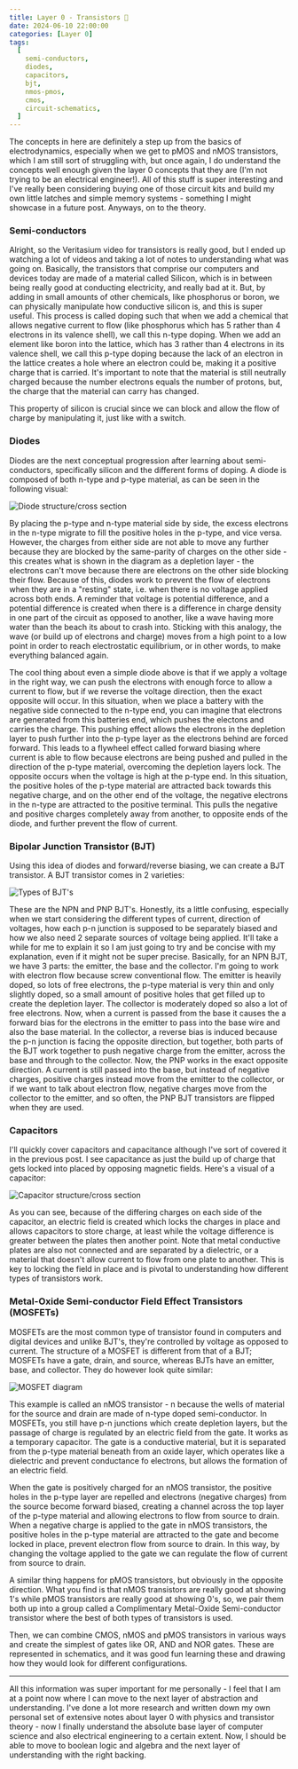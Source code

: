 ```yaml
---
title: Layer 0 - Transistors 🔌
date: 2024-06-10 22:00:00
categories: [Layer 0]
tags:
  [
    semi-conductors,
    diodes,
    capacitors,
    bjt,
    nmos-pmos,
    cmos,
    circuit-schematics,
  ]
---
```


The concepts in here are definitely a step up from the basics of electrodynamics, especially when we get to pMOS and nMOS transistors, which I am still sort of struggling with, but once again, I do understand the concepts well enough given the layer 0 concepts that they are (I'm not trying to be an electrical engineer!). All of this stuff is super interesting and I've really been considering buying one of those circuit kits and build my own little latches and simple memory systems - something I might showcase in a future post. Anyways, on to the theory.

### Semi-conductors

Alright, so the Veritasium video for transistors is really good, but I ended up watching a lot of videos and taking a lot of notes to understanding what was going on. Basically, the transistors that comprise our computers and devices today are made of a material called Silicon, which is in between being really good at conducting electricity, and really bad at it. But, by adding in small amounts of other chemicals, like phosphorus or boron, we can physically manipulate how conductive silicon is, and this is super useful. This process is called doping such that when we add a chemical that allows negative current to flow (like phosphorus which has 5 rather than 4 electrons in its valence shell), we call this n-type doping. When we add an element like boron into the lattice, which has 3 rather than 4 electrons in its valence shell, we call this p-type doping because the lack of an electron in the lattice creates a hole where an electron could be, making it a positive charge that is carried. It's important to note that the material is still neutrally charged because the number electrons equals the number of protons, but, the charge that the material can carry has changed.

This property of silicon is crucial since we can block and allow the flow of charge by manipulating it, just like with a switch.

### Diodes

Diodes are the next conceptual progression after learning about semi-conductors, specifically silicon and the different forms of doping. A diode is composed of both n-type and p-type material, as can be seen in the following visual:

![Diode structure/cross section](https://www.physics-and-radio-electronics.com/electronic-devices-and-circuits/semiconductor-diodes/images/unbiased.png)

By placing the p-type and n-type material side by side, the excess electrons in the n-type migrate to fill the positive holes in the p-type, and vice versa. However, the charges from either side are not able to move any further because they are blocked by the same-parity of charges on the other side - this creates what is shown in the diagram as a depletion layer - the electrons can't move because there are electrons on the other side blocking their flow. Because of this, diodes work to prevent the flow of electrons when they are in a "resting" state, i.e. when there is no voltage applied across both ends. A reminder that voltage is potential difference, and a potential difference is created when there is a difference in charge density in one part of the circuit as opposed to another, like a wave having more water than the beach its about to crash into. Sticking with this analogy, the wave (or build up of electrons and charge) moves from a high point to a low point in order to reach electrostatic equilibrium, or in other words, to make everything balanced again.

The cool thing about even a simple diode above is that if we apply a voltage in the right way, we can push the electrons with enough force to allow a current to flow, but if we reverse the voltage direction, then the exact opposite will occur. In this situation, when we place a battery with the negative side connected to the n-type end, you can imagine that electrons are generated from this batteries end, which pushes the electons and carries the charge. This pushing effect allows the electrons in the depletion layer to push further into the p-type layer as the electrons behind are forced forward. This leads to a flywheel effect called forward biasing where current is able to flow because electrons are being pushed and pulled in the direction of the p-type material, overcoming the depletion layers lock. The opposite occurs when the voltage is high at the p-type end. In this situation, the positive holes of the p-type material are attracted back towards this negative charge, and on the other end of the voltage, the negative electrons in the n-type are attracted to the positive terminal. This pulls the negative and positive charges completely away from another, to opposite ends of the diode, and further prevent the flow of current.

### Bipolar Junction Transistor (BJT)

Using this idea of diodes and forward/reverse biasing, we can create a BJT transistor. A BJT transistor comes in 2 varieties:

![Types of BJT's](https://d1whtlypfis84e.cloudfront.net/guides/wp-content/uploads/2021/01/28102008/Sample-21-1024x724.png)

These are the NPN and PNP BJT's. Honestly, its a little confusing, especially when we start considering the different types of current, direction of voltages, how each p-n junction is supposed to be separately biased and how we also need 2 separate sources of voltage being applied. It'll take a while for me to explain it so I am just going to try and be concise with my explanation, even if it might not be super precise. Basically, for an NPN BJT, we have 3 parts: the emitter, the base and the collector. I'm going to work with electron flow because screw conventional flow. The emitter is heavily doped, so lots of free electrons, the p-type material is very thin and only slightly doped, so a small amount of positive holes that get filled up to create the depletion layer. The collector is moderately doped so also a lot of free electrons. Now, when a current is passed from the base it causes the a forward bias for the electrons in the emitter to pass into the base wire and also the base material. In the collector, a reverse bias is induced because the p-n junction is facing the opposite direction, but together, both parts of the BJT work together to push negative charge from the emitter, across the base and through to the collector. Now, the PNP works in the exact opposite direction. A current is still passed into the base, but instead of negative charges, positive charges instead move from the emitter to the collector, or if we want to talk about electron flow, negative charges move from the collector to the emitter, and so often, the PNP BJT transistors are flipped when they are used.

### Capacitors

I'll quickly cover capacitors and capacitance although I've sort of covered it in the previous post. I see capacitance as just the build up of charge that gets locked into placed by opposing magnetic fields. Here's a visual of a capacitor:

![Capacitor structure/cross section](https://www.physics-and-radio-electronics.com/electronic-devices-and-circuits/passive-components/capacitors/images/capacitordiagram.png)

As you can see, because of the differing charges on each side of the capacitor, an electric field is created which locks the charges in place and allows capacitors to store charge, at least while the voltage difference is greater between the plates then another point. Note that metal conductive plates are also not connected and are separated by a dielectric, or a material that doesn't allow current to flow from one plate to another. This is key to locking the field in place and is pivotal to understanding how different types of transistors work.

### Metal-Oxide Semi-conductor Field Effect Transistors (MOSFETs)

MOSFETs are the most common type of transistor found in computers and digital devices and unlike BJT's, they're controlled by voltage as opposed to current. The structure of a MOSFET is different from that of a BJT; MOSFETs have a gate, drain, and source, whereas BJTs have an emitter, base, and collector. They do however look quite similar:

![MOSFET diagram](https://cdn1.byjus.com/wp-content/uploads/2021/01/mosfet-circuit.png)

This example is called an nMOS transistor - n because the wells of material for the source and drain are made of n-type doped semi-conductor. In MOSFETs, you still have p-n junctions which create depletion layers, but the passage of charge is regulated by an electric field from the gate. It works as a temporary capacitor. The gate is a conductive material, but it is separated from the p-type material beneath from an oxide layer, which operates like a dielectric and prevent conductance fo electrons, but allows the formation of an electric field.

When the gate is positively charged for an nMOS transistor, the positive holes in the p-type layer are repelled and electrons (negative charges) from the source become forward biased, creating a channel across the top layer of the p-type material and allowing electrons to flow from source to drain. When a negative charge is applied to the gate in nMOS transistors, the positive holes in the p-type material are attracted to the gate and become locked in place, prevent electron flow from source to drain. In this way, by changing the voltage applied to the gate we can regulate the flow of current from source to drain.

A similar thing happens for pMOS transistors, but obviously in the opposite direction. What you find is that nMOS transistors are really good at showing 1's while pMOS transistors are really good at showing 0's, so, we pair them both up into a group called a Complimentary Metal-Oxide Semi-conductor transistor where the best of both types of transistors is used.

Then, we can combine CMOS, nMOS and pMOS transistors in various ways and create the simplest of gates like OR, AND and NOR gates. These are represented in schematics, and it was good fun learning these and drawing how they would look for different configurations.

---

All this information was super important for me personally - I feel that I am at a point now where I can move to the next layer of abstraction and understanding. I've done a lot more research and written down my own personal set of extensive notes about layer 0 with physics and transistor theory - now I finally understand the absolute base layer of computer science and also electrical engineering to a certain extent. Now, I should be able to move to boolean logic and algebra and the next layer of understanding with the right backing.
